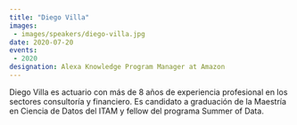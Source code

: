 ```yaml
---
title: "Diego Villa"
images:
 - images/speakers/diego-villa.jpg
date: 2020-07-20
events:
 - 2020
designation: Alexa Knowledge Program Manager at Amazon 
---
```


Diego Villa es actuario con más de 8 años de experiencia profesional en los sectores consultoría y financiero. Es candidato a graduación de la Maestría en Ciencia de Datos del ITAM y fellow del programa Summer of Data.
